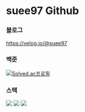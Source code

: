 # suee97 Github  
  
  
### 블로그
https://velog.io/@suee97
  
### 백준
[![Solved.ac프로필](http://mazassumnida.wtf/api/pastel/generate_badge?boj=suee97)](https://solved.ac/suee97/)

### 스택
<div>
  <img src="https://img.shields.io/badge/Kotlin-7F52FF?style=for-the-badge&logo=Kotlin&logoColor=white">
  <img src="https://img.shields.io/badge/Android-3DDC84?style=for-the-badge&logo=Android&logoColor=white">
  <img src="https://img.shields.io/badge/JetpackCompose-4285F4?style=for-the-badge&logo=JetpackCompose&logoColor=white">
</div>
